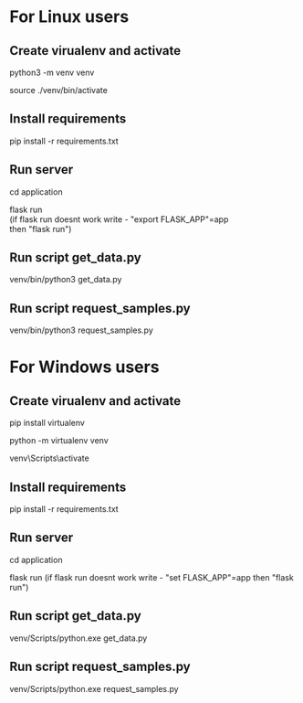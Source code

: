 <h1>For Linux users</h1>
  <h2>Create virualenv and activate</h2>
    <p>python3 -m venv venv</p>
    <p>source ./venv/bin/activate</p>
   <h2>Install requirements</h2>
     <p>pip install -r requirements.txt</p>
   <h2>Run server</h2>
   <p>cd application</p>
   <p>flask run<br> (if flask run doesnt work write - "export FLASK_APP"=app<br>
    then "flask run")</p>
   <h2>Run script get_data.py</h2>
    <p>venv/bin/python3 get_data.py</p>
   <h2>Run script request_samples.py</h2>
    <p>venv/bin/python3 request_samples.py</p>

   

<h1>For Windows users</h1>
  <h2>Create virualenv and activate</h2>
    <p>pip install virtualenv</p>
    <p>python -m virtualenv venv</p>
    <p>venv\Scripts\activate</p>
   <h2>Install requirements</h2>
     <p>pip install -r requirements.txt</p>
   <h2>Run server</h2>
   <p>cd application</p>
   <p>flask run  (if flask run doesnt work write - "set FLASK_APP"=app
then "flask run")</p>
    <h2>Run script get_data.py</h2>
    <p>venv/Scripts/python.exe get_data.py</p>
   <h2>Run script request_samples.py</h2>
    <p>venv/Scripts/python.exe request_samples.py</p>
